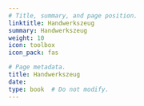 ```yaml
---
# Title, summary, and page position.
linktitle: Handwerkszeug
summary: Handwerkszeug
weight: 10
icon: toolbox
icon_pack: fas

# Page metadata.
title: Handwerkszeug
date: 
type: book  # Do not modify.
---
```



